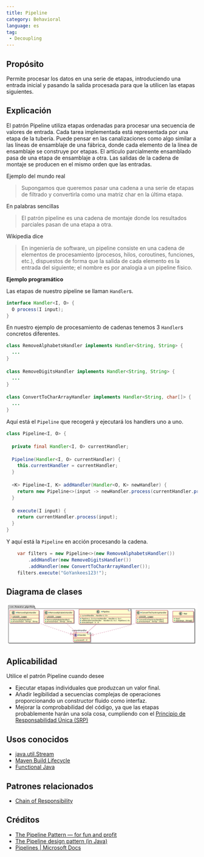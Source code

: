 ```yaml
---
title: Pipeline
category: Behavioral
language: es
tag:
 - Decoupling
---
```


## Propósito

Permite procesar los datos en una serie de etapas, introduciendo una entrada inicial y pasando la salida procesada para que la utilicen las etapas siguientes.

## Explicación

El patrón Pipeline utiliza etapas ordenadas para procesar una secuencia de valores de entrada. Cada tarea implementada está representada por una etapa de la tubería. Puede pensar en las canalizaciones como algo similar a las líneas de ensamblaje de una fábrica, donde cada elemento de la línea de ensamblaje se construye por etapas. El artículo parcialmente ensamblado pasa de una etapa de ensamblaje a otra. Las salidas de la cadena de montaje se producen en el mismo orden que las entradas.

Ejemplo del mundo real

> Supongamos que queremos pasar una cadena a una serie de etapas de filtrado y convertirla como una matriz char en la última etapa.

En palabras sencillas

> El patrón pipeline es una cadena de montaje donde los resultados parciales pasan de una etapa a otra.

Wikipedia dice

> En ingeniería de software, un pipeline consiste en una cadena de elementos de procesamiento (procesos, hilos, coroutines, funciones, etc.), dispuestos de forma que la salida de cada elemento es la entrada del siguiente; el nombre es por analogía a un pipeline físico.

**Ejemplo programático**

Las etapas de nuestro pipeline se llaman `Handler`s.
```java
interface Handler<I, O> {
  O process(I input);
}
```

En nuestro ejemplo de procesamiento de cadenas tenemos 3 `Handler`s concretos diferentes.

```java
class RemoveAlphabetsHandler implements Handler<String, String> {
  ...
}

class RemoveDigitsHandler implements Handler<String, String> {
  ...
}

class ConvertToCharArrayHandler implements Handler<String, char[]> {
  ...
}
```

Aquí está el `Pipeline` que recogerá y ejecutará los handlers uno a uno.

```java
class Pipeline<I, O> {

  private final Handler<I, O> currentHandler;

  Pipeline(Handler<I, O> currentHandler) {
    this.currentHandler = currentHandler;
  }

  <K> Pipeline<I, K> addHandler(Handler<O, K> newHandler) {
    return new Pipeline<>(input -> newHandler.process(currentHandler.process(input)));
  }

  O execute(I input) {
    return currentHandler.process(input);
  }
}
```

Y aquí está la `Pipeline` en acción procesando la cadena.

```java
    var filters = new Pipeline<>(new RemoveAlphabetsHandler())
        .addHandler(new RemoveDigitsHandler())
        .addHandler(new ConvertToCharArrayHandler());
    filters.execute("GoYankees123!");
```

## Diagrama de clases

![alt text](./etc/pipeline.urm.png "Diagrama de clases del patrón Pipeline ")

## Aplicabilidad

Utilice el patrón Pipeline cuando desee

* Ejecutar etapas individuales que produzcan un valor final.
* Añadir legibilidad a secuencias complejas de operaciones proporcionando un constructor fluido como interfaz.
* Mejorar la comprobabilidad del código, ya que las etapas probablemente harán una sola cosa, cumpliendo con el [Principio de Responsabilidad Única (SRP)](https://java-design-patterns.com/principles/#single-responsibility-principle)

## Usos conocidos

* [java.util.Stream](https://docs.oracle.com/javase/8/docs/api/java/util/stream/package-summary.html)
* [Maven Build Lifecycle](http://maven.apache.org/guides/introduction/introduction-to-the-lifecycle.html)
* [Functional Java](https://github.com/functionaljava/functionaljava)

## Patrones relacionados

* [Chain of Responsibility](https://java-design-patterns.com/patterns/chain-of-responsibility/)

## Créditos

* [The Pipeline Pattern — for fun and profit](https://medium.com/@aaronweatherall/the-pipeline-pattern-for-fun-and-profit-9b5f43a98130)
* [The Pipeline design pattern (in Java)](https://medium.com/@deepakbapat/the-pipeline-design-pattern-in-java-831d9ce2fe21)
* [Pipelines | Microsoft Docs](https://docs.microsoft.com/en-us/previous-versions/msp-n-p/ff963548(v=pandp.10))
